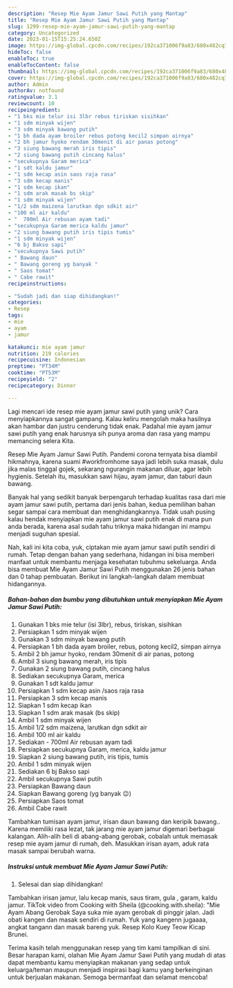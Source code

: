 ```yaml
---
description: "Resep Mie Ayam Jamur Sawi Putih yang Mantap"
title: "Resep Mie Ayam Jamur Sawi Putih yang Mantap"
slug: 1299-resep-mie-ayam-jamur-sawi-putih-yang-mantap
category: Uncategorized
date: 2023-01-15T15:25:24.650Z
image: https://img-global.cpcdn.com/recipes/192ca371006f9a83/680x482cq70/mie-ayam-jamur-sawi-putih-foto-resep-utama.jpg
hideToc: false
enableToc: true
enableTocContent: false
thumbnail: https://img-global.cpcdn.com/recipes/192ca371006f9a83/680x482cq70/mie-ayam-jamur-sawi-putih-foto-resep-utama.jpg
cover: https://img-global.cpcdn.com/recipes/192ca371006f9a83/680x482cq70/mie-ayam-jamur-sawi-putih-foto-resep-utama.jpg
author: Admin
authorAv: notfound
ratingvalue: 3.1
reviewcount: 10
recipeingredient:
- "1 bks mie telur isi 3lbr rebus tiriskan sisihkan"
- "1 sdm minyak wijen"
- "3 sdm minyak bawang putih"
- "1 bh dada ayam broiler rebus potong kecil2 simpan airnya"
- "2 bh jamur hyoko rendam 30menit di air panas potong"
- "3 siung bawang merah iris tipis"
- "2 siung bawang putih cincang halus"
- "secukupnya Garam merica"
- "1 sdt kaldu jamur"
- "1 sdm kecap asin saos raja rasa"
- "3 sdm kecap manis"
- "1 sdm kecap ikan"
- "1 sdm arak masak bs skip"
- "1 sdm minyak wijen"
- "1/2 sdm maizena larutkan dgn sdkit air"
- "100 ml air kaldu"
- "  700ml Air rebusan ayam tadi"
- "secukupnya Garam merica kaldu jamur"
- "2 siung bawang putih iris tipis tumis"
- "1 sdm minyak wijen"
- "6 bj Bakso sapi"
- "secukupnya Sawi putih"
- " Bawang daun"
- " Bawang goreng yg banyak "
- " Saos tomat"
- " Cabe rawit"
recipeinstructions:

- "Sudah jadi dan siap dihidangkan!"
categories:
- Resep
tags:
- mie
- ayam
- jamur

katakunci: mie ayam jamur 
nutrition: 219 calories
recipecuisine: Indonesian
preptime: "PT34M"
cooktime: "PT53M"
recipeyield: "2"
recipecategory: Dinner

---
```





Lagi mencari ide resep mie ayam jamur sawi putih yang unik? Cara menyiapkannya sangat gampang. Kalau keliru mengolah maka hasilnya akan hambar dan justru cenderung tidak enak. Padahal mie ayam jamur sawi putih yang enak harusnya sih punya aroma dan rasa yang mampu memancing selera Kita.





Resep Mie Ayam Jamur Sawi Putih. Pandemi corona ternyata bisa diambil hikmahnya, karena suami #workfromhome saya jadi lebih suka masak, dulu jika malas tinggal gojek, sekarang ngurangin makanan diluar, agar lebih hygienis. Setelah itu, masukkan sawi hijau, ayam jamur, dan taburi daun bawang.

Banyak hal yang sedikit banyak berpengaruh terhadap kualitas rasa dari mie ayam jamur sawi putih, pertama dari jenis bahan, kedua pemilihan bahan segar sampai cara membuat dan menghidangkannya. Tidak usah pusing kalau hendak menyiapkan mie ayam jamur sawi putih enak di mana pun anda berada, karena asal sudah tahu triknya maka hidangan ini mampu menjadi suguhan spesial.






Nah, kali ini kita coba, yuk, ciptakan mie ayam jamur sawi putih sendiri di rumah. Tetap dengan bahan yang sederhana, hidangan ini bisa memberi manfaat untuk membantu menjaga kesehatan tubuhmu sekeluarga. Anda bisa membuat Mie Ayam Jamur Sawi Putih menggunakan 26 jenis bahan dan 0 tahap pembuatan. Berikut ini langkah-langkah dalam membuat hidangannya.

<!--inarticleads1-->

##### Bahan-bahan dan bumbu yang dibutuhkan untuk menyiapkan Mie Ayam Jamur Sawi Putih:

1. Gunakan 1 bks mie telur (isi 3lbr), rebus, tiriskan, sisihkan
1. Persiapkan 1 sdm minyak wijen
1. Gunakan 3 sdm minyak bawang putih
1. Persiapkan 1 bh dada ayam broiler, rebus, potong kecil2, simpan airnya
1. Ambil 2 bh jamur hyoko, rendam 30menit di air panas, potong
1. Ambil 3 siung bawang merah, iris tipis
1. Gunakan 2 siung bawang putih, cincang halus
1. Sediakan secukupnya Garam, merica
1. Gunakan 1 sdt kaldu jamur
1. Persiapkan 1 sdm kecap asin /saos raja rasa
1. Persiapkan 3 sdm kecap manis
1. Siapkan 1 sdm kecap ikan
1. Siapkan 1 sdm arak masak (bs skip)
1. Ambil 1 sdm minyak wijen
1. Ambil 1/2 sdm maizena, larutkan dgn sdkit air
1. Ambil 100 ml air kaldu
1. Sediakan  - 700ml Air rebusan ayam tadi
1. Persiapkan secukupnya Garam, merica, kaldu jamur
1. Siapkan 2 siung bawang putih, iris tipis, tumis
1. Ambil 1 sdm minyak wijen
1. Sediakan 6 bj Bakso sapi
1. Ambil secukupnya Sawi putih
1. Persiapkan  Bawang daun
1. Siapkan  Bawang goreng (yg banyak 😉)
1. Persiapkan  Saos tomat
1. Ambil  Cabe rawit


Tambahkan tumisan ayam jamur, irisan daun bawang dan keripik bawang.. Karena memiliki rasa lezat, tak jarang mie ayam jamur digemari berbagai kalangan. Alih-alih beli di abang-abang gerobak, cobalah untuk memasak resep mie ayam jamur di rumah, deh. Masukkan irisan ayam, aduk rata masak sampai berubah warna. 

<!--inarticleads2-->

##### Instruksi untuk membuat Mie Ayam Jamur Sawi Putih:


1. Selesai dan siap dihidangkan!

Tambahkan irisan jamur, lalu kecap manis, saus tiram, gula , garam, kaldu jamur. TikTok video from Cooking with Sheila (@cooking.with.sheila): &#34;Mie Ayam Abang Gerobak Saya suka mie ayam gerobak di pinggir jalan. Jadi obati kangen dan masak sendiri di rumah. Yuk yang kangenn jugaaaa, angkat tangann dan masak bareng yuk. Resep Kolo Kuey Teow Kicap Brunei. 

Terima kasih telah menggunakan resep yang tim kami tampilkan di sini. Besar harapan kami, olahan Mie Ayam Jamur Sawi Putih yang mudah di atas dapat membantu kamu menyiapkan makanan yang sedap untuk keluarga/teman maupun menjadi inspirasi bagi kamu yang berkeinginan untuk berjualan makanan. Semoga bermanfaat dan selamat mencoba!
